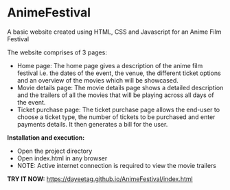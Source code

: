 # AnimeFestival
A basic website created using HTML, CSS and Javascript for an Anime Film Festival

The website comprises of 3 pages:
  * Home page:
    The home page gives a description of the anime film festival i.e. the dates of the event, the venue, the different ticket options and an overview of the movies which will be showcased.
  * Movie details page:
    The movie details page shows a detailed description and the trailers of all the movies that will be playing across all days of the event.
  * Ticket purchase page:
    The ticket purchase page allows the end-user to choose a ticket type, the number of tickets to be purchased and enter payments details. It then generates a bill for the user.

**Installation and execution:**
* Open the project directory
* Open index.html in any browser
* NOTE: Active internet connection is required to view the movie trailers

**TRY IT NOW:** https://dayeetag.github.io/AnimeFestival/index.html
